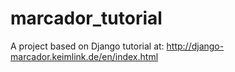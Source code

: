 # marcador_tutorial
A project based on Django tutorial at: http://django-marcador.keimlink.de/en/index.html
